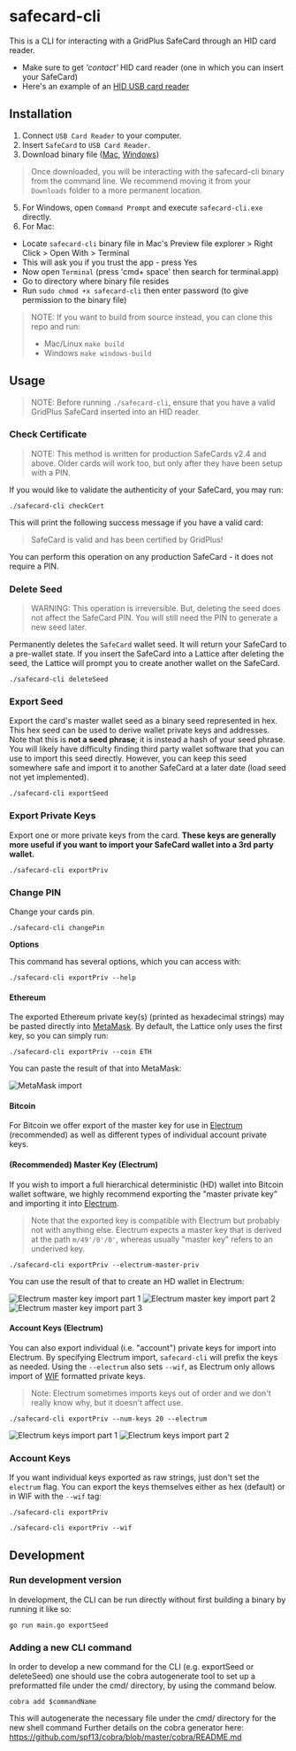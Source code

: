 # safecard-cli

This is a CLI for interacting with a GridPlus SafeCard through an HID card reader.

- Make sure to get *'contact'* HID card reader (one in which you can insert your SafeCard)
- Here's an example of an [HID USB card reader](https://www.amazon.com/HID-OMNIKEY-3121-Card-Reader/dp/B00AT4NX8S/ref=sr_1_14?dchild=1&keywords=hid+reader&qid=1611873802&sr=8-14)

## Installation

1. Connect `USB Card Reader` to your computer.
2. Insert `SafeCard` to `USB Card Reader`.
3. Download binary file ([Mac](https://github.com/GridPlus/safecard-cli/releases/download/v0.1.1/safecard-cli), [Windows](https://github.com/GridPlus/safecard-cli/releases/download/v0.1.1/safecard-cli.exe))
  > Once downloaded, you will be interacting with the safecard-cli binary from the command line. We recommend moving it from your `Downloads` folder to a more permanent location.
5. For Windows, open `Command Prompt` and execute `safecard-cli.exe` directly.
6. For Mac:
 - Locate `safecard-cli` binary file in Mac's Preview file explorer > Right Click > Open With > Terminal
 - This will ask you if you trust the app - press Yes
 - Now open `Terminal` (press 'cmd+ space' then search for terminal.app)
 - Go to directory where binary file resides
 - Run `sudo chmod +x safecard-cli` then enter password (to give permission to the binary file)
 
 
 > NOTE: If you want to build from source instead, you can clone this repo and run:
 > 
 > - Mac/Linux ```make build```
 > - Windows ```make windows-build```

## Usage

> NOTE: Before running `./safecard-cli`, ensure that you have a valid GridPlus SafeCard inserted into an HID reader.

### Check Certificate

> NOTE: This method is written for production SafeCards v2.4 and above. Older cards will work too, but only after they have been setup with a PIN.

If you would like to validate the authenticity of your SafeCard, you may run:

```
./safecard-cli checkCert
```

This will print the following success message if you have a valid card:

> SafeCard is valid and has been certified by GridPlus!

You can perform this operation on any production SafeCard - it does not require a PIN.

### Delete Seed

> WARNING: This operation is irreversible. But, deleting the seed does not affect the SafeCard PIN. You will still need the PIN to generate a new seed later.

Permanently deletes the `SafeCard` wallet seed. It will return your SafeCard to a pre-wallet state. If you insert the SafeCard into a Lattice after deleting the seed, the Lattice will prompt you to create another wallet on the SafeCard.

```
./safecard-cli deleteSeed
```

### Export Seed

Export the card's master wallet seed as a binary seed represented in hex. This hex seed can be used to derive wallet private keys and addresses. Note that this is **not a seed phrase**; it is instead a hash of your seed phrase. You will likely have difficulty finding third party wallet software that you can use to import this seed directly. However, you can keep this seed somewhere safe and import it to another SafeCard at a later date (load seed not yet implemented).

```
./safecard-cli exportSeed
```

### Export Private Keys

Export one or more private keys from the card. **These keys are generally more useful if you want to import your SafeCard wallet into a 3rd party wallet.**

```
./safecard-cli exportPriv
```

### Change PIN

Change your cards pin.

```
./safecard-cli changePin
```

**Options**

This command has several options, which you can access with:

```
./safecard-cli exportPriv --help
```

#### Ethereum

The exported Ethereum private key(s) (printed as hexadecimal strings) may be pasted directly into [MetaMask](https://metamask.io). By default, the Lattice only uses the first key, so you can simply run:

```
./safecard-cli exportPriv --coin ETH
```

You can paste the result of that into MetaMask:

![MetaMask import](./images/metamask_priv_import.png)

#### Bitcoin

For Bitcoin we offer export of the master key for use in [Electrum](https://electrum.org/#home) (recommended) as well as different types of individual account private keys.

#### (Recommended) Master Key (Electrum)

If you wish to import a full hierarchical deterministic (HD) wallet into Bitcoin wallet software, we highly recommend exporting the "master private key" and importing it into [Electrum](https://electrum.org/#home).

> Note that the exported key is compatible with Electrum but probably not with anything else. Electrum expects a master key that is derived at the path `m/49'/0'/0'`, whereas usually "master key" refers to an underived key.

```
./safecard-cli exportPriv --electrum-master-priv
```

You can use the result of that to create an HD wallet in Electrum:

![Electrum master key import part 1](./images/electrum-master-1.png)
![Electrum master key import part 2](./images/electrum-master-2.png)
![Electrum master key import part 3](./images/electrum-master-3.png)

#### Account Keys (Electrum)

You can also export individual (i.e. "account") private keys for import into Electrum. By specifying Electrum import, `safecard-cli` will prefix the keys as needed. Using the `--electrum` also sets `--wif`, as Electrum only allows import of [WIF](https://en.bitcoin.it/wiki/Wallet_import_format) formatted private keys.

> Note: Electrum sometimes imports keys out of order and we don't really know why, but it doesn't affect use.

```
./safecard-cli exportPriv --num-keys 20 --electrum
```

![Electrum keys import part 1](./images/electrum-keys-1.png)
![Electrum keys import part 2](./images/electrum-keys-2.png)

### Account Keys

If you want individual keys exported as raw strings, just don't set the `electrum` flag. You can export the keys themselves either as hex (default) or in WIF with the `--wif` tag:

```
./safecard-cli exportPriv
```

```
./safecard-cli exportPriv --wif
```


## Development

### Run development version
In development, the CLI can be run directly without first building a binary by running it like so:
```
go run main.go exportSeed
```
### Adding a new CLI command
In order to develop a new command for the CLI (e.g. exportSeed or deleteSeed) one should use the cobra autogenerate tool to set up a preformatted file under the cmd/ directory, by using the command below.
```
cobra add $commandName
```

This will autogenerate the necessary file under the cmd/ directory for the new shell command
Further details on the cobra generator here: https://github.com/spf13/cobra/blob/master/cobra/README.md
